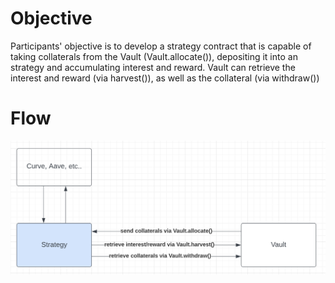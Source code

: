 # Objective
Participants' objective is to develop a strategy contract that is capable of taking collaterals from the Vault (Vault.allocate()), depositing it into an strategy and accumulating interest and reward. Vault can retrieve the interest and reward (via harvest()), as well as the collateral (via withdraw())

# Flow
![Contract Flow](Flow.png)
